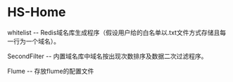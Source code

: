 # HS-Home
whitelist -- Redis域名库生成程序（假设用户给的白名单以.txt文件方式存储且每一行为一个域名）。

SecondFilter -- 内置域名库中域名按出现次数排序及数据二次过滤程序。

Flume -- 存放flume的配置文件
